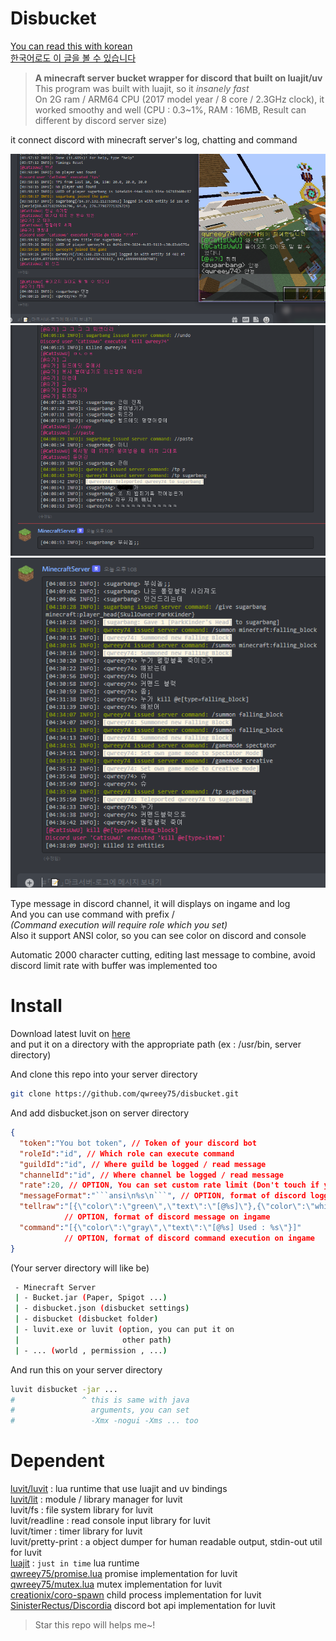 
# Disbucket

[You can read this with korean  
한국어로도 이 글을 볼 수 있습니다](./README.kr.md)

> **A minecraft server bucket wrapper for discord that built on luajit/uv**  
This program was built with luajit, so it *insanely fast*  
On 2G ram / ARM64 CPU (2017 model year / 8 core / 2.3GHz clock), it worked smoothy and well
(CPU : 0.3~1%, RAM : 16MB, Result can different by discord server size)  

it connect discord with minecraft server's log, chatting and command  

![preivew1](./image/preview1.png)  
![preview2](./image/preview2.png)  
![preview3](./image/preview3.png)  

Type message in discord channel, it will displays on ingame and log  
And you can use command with prefix /  
*(Command execution will require role which you set)*  
Also it support ANSI color, so you can see color on discord and console  

Automatic 2000 character cutting, editing last message to combine, avoid discord limit rate with buffer was implemented too

# Install  

Download latest luvit on [here](https://github.com/truemedian/luvit-bin/releases)  
and put it on a directory with the appropriate path (ex : /usr/bin, server directory)  

And clone this repo into your server directory  
```sh
git clone https://github.com/qwreey75/disbucket.git
```
And add disbucket.json on server directory
```json
{
  "token":"You bot token", // Token of your discord bot
  "roleId":"id", // Which role can execute command
  "guildId":"id", // Where guild be logged / read message
  "channelId":"id", // Where channel be logged / read message
  "rate":20, // OPTION, You can set custom rate limit (Don't touch if you don't know)
  "messageFormat":"```ansi\n%s\n```", // OPTION, format of discord logging
  "tellraw":"[{\"color\":\"green\",\"text\":\"[@%s]\"},{\"color\":\"white\",\"text\":\" %s\"}]",
            // OPTION, format of discord message on ingame
  "command":"[{\"color\":\"gray\",\"text\":\"[@%s] Used : %s\"}]"
            // OPTION, format of discord command execution on ingame
}
```
(Your server directory will like be)
```sh
 - Minecraft Server
 | - Bucket.jar (Paper, Spigot ...)
 | - disbucket.json (disbucket settings)
 | - disbucket (disbucket folder)
 | - luvit.exe or luvit (option, you can put it on
 |                       other path)
 | - ... (world , permission , ...)
```
And run this on your server directory  
```sh
luvit disbucket -jar ...
#               ^ this is same with java
#                 arguments, you can set
#                 -Xmx -nogui -Xms ... too
```

# Dependent

[luvit/luvit](https://github.com/luvit/luvit) : lua runtime that use luajit and uv bindings  
[luvit/lit](https://github.com/luvit/lit) : module / library manager for luvit  
luvit/fs : file system library for luvit  
luvit/readline : read console input library for luvit  
luvit/timer : timer library for luvit  
luvit/pretty-print : a object dumper for human readable output, stdin-out util for luvit  
[luajit](https://github.com/LuaJIT/LuaJIT) : `just in time` lua runtime  
[qwreey75/promise.lua](https://github.com/qwreey75/promise.lua) promise implementation for luvit  
[qwreey75/mutex.lua](https://github.com/qwreey75/mutex.lua) mutex implementation for luvit  
[creationix/coro-spawn](https://github.com/creationix/coro-spawn) child process implementation for luvit  
[SinisterRectus/Discordia](https://github.com/SinisterRectus/Discordia) discord bot api implementation for luvit  

> Star this repo will helps me~!
